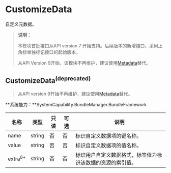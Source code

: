 # CustomizeData

自定义元数据。

> **说明：**
> 
> 本模块首批接口从API version 7 开始支持。后续版本的新增接口，采用上角标单独标记接口的起始版本。
> 
> 从API Version 9开始，该模块不再维护，建议使用[Metadata](js-apis-bundleManager-metadata.md)替代。

## CustomizeData<sup>(deprecated)</sup>

> 从API version 9开始不再维护，建议使用[Metadata](js-apis-bundleManager-metadata.md#metadata-1)替代。

**系统能力：**SystemCapability.BundleManager.BundleFramework



| 名称               | 类型   | 只读 | 可选 | 说明             |
| ------------------ | ------ | ---- | ---- | ---------------- |
| name               | string | 否   | 否   | 标识自定义数据项的键名称。 |
| value              | string | 否   | 否   | 标识自定义数据项的值名称。   |
| extra<sup>8+</sup> | string | 否   | 否   | 标识用户自定义数据格式，标签值为标识该数据的资源的索引值。       |